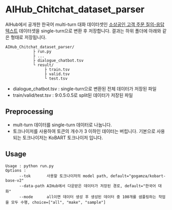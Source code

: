 # AIHub_Chitchat_dataset_parser

AIHub에서 공개한 한국어 multi-turn 대화 데이터셋인 [소상공인 고객 주문 질의-응답 텍스트](https://aihub.or.kr/aihubdata/data/view.do?currMenu=115&topMenu=100&aihubDataSe=realm&dataSetSn=102) 데이터셋을 single-turn으로 변환 후 저장합니다. 결과는 하위 폴더에 아래와 같은 형태로 저장됩니다.
```text
AIHub_Chitchat_dataset_parser/
            ├ run.py
            ├ ...
            ├ dialogue_chatbot.tsv
            └ result/
                 ├ train.tsv
                 ├ valid.tsv
                 └ test.tsv
```
- dialogue_chatbot.tsv : single-turn으로 변환된 전체 데이터가 저장된 파일
- train/valid/test.tsv : 9:0.5:0.5로 split된 데이터가 저장된 파일


## Preprocessing
- mult-turn 데이터를 single-turn 데이터로 나눕니다.
- 토크나이저를 사용하여 토큰의 개수가 3 이하인 데이터는 버립니다. 기본으로 사용되는 토크나이저는 KoBART 토크나이저 입니다.

## Usage
```shell
Usage : python run.py
Options : 
      --tok       사용할 토크나이저의 model path, default="gogamza/kobart-base-v2"
      --data-path AIHub에서 다운받은 데이터가 저장된 경로, default="한국어 대화"
      --mode      all이면 데이터 생성 후 생성된 데이터 중 100개를 샘플링하는 작업을 모두 수행, choice=["all", "make", "sample"]
```